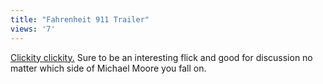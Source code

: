 ```yaml
---
title: "Fahrenheit 911 Trailer"
views: '7'
---
```

<p><a href="http://www.fahrenheit911.com/trailer/">Clickity clickity.</a>  Sure to be an interesting flick and good for discussion no matter which side of Michael Moore you fall on.</p>
